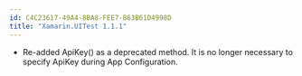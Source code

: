 ```yaml
---
id: C4C23617-49A4-8BA8-FEE7-B63B61D4998D
title: "Xamarin.UITest 1.1.1"
---
```


* Re-added ApiKey() as a deprecated method. It is no longer necessary to specify ApiKey during App Configuration.

